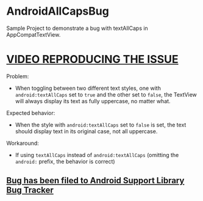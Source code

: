 # AndroidAllCapsBug
Sample Project to demonstrate a bug with textAllCaps in AppCompatTextView.

# [VIDEO REPRODUCING THE ISSUE](AllCapsBug.mp4)

Problem:

- When toggling between two different text styles, one with `android:textAllCaps` set to `true` and the other set to `false`,
  the TextView will always display its text as fully uppercase, no matter what.
  
Expected behavior:
- When the style with `android:textAllCaps` set to `false` is set, the text should display text in its original case, not all uppercase.

Workaround:
- If using `textAllCaps` instead of `android:textAllCaps` (omitting the `android:` prefix, the behavior is correct)


## [Bug has been filed to Android Support Library Bug Tracker](https://issuetracker.google.com/issues/113303824)
